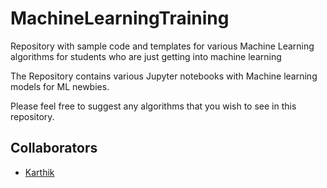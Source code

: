 # MachineLearningTraining
Repository with sample code and templates for various Machine Learning algorithms for students who are just getting into machine learning

The Repository contains various Jupyter notebooks with Machine learning models for ML newbies. 

Please feel free to suggest any algorithms that you wish to see in this repository.

## Collaborators
* [Karthik](https://github.com/karthickdil/)